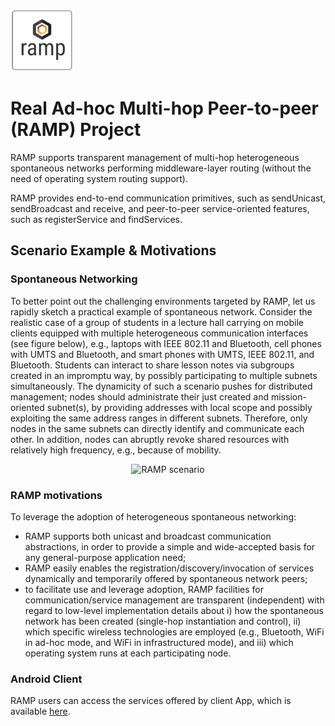 ![Alt text](./images/ramp_logo.png?raw=true "RAMP Logo") 
# Real Ad-hoc Multi-hop Peer-to-peer (RAMP) Project 

RAMP supports transparent management of multi-hop heterogeneous spontaneous networks performing middleware-layer routing (without the need of operating system routing support).

RAMP provides end-to-end communication primitives, such as sendUnicast, sendBroadcast and receive, and peer-to-peer service-oriented features, such as registerService and findServices.

## Scenario Example & Motivations

### Spontaneous Networking
To better point out the challenging environments targeted by RAMP, let us rapidly sketch a practical example of spontaneous network. Consider the realistic case of a group of students in a lecture hall carrying on mobile clients equipped with multiple heterogeneous communication interfaces (see figure below), e.g., laptops with IEEE 802.11 and Bluetooth, cell phones with UMTS and Bluetooth, and smart phones with UMTS, IEEE 802.11, and Bluetooth. Students can interact to share lesson notes via subgroups created in an impromptu way, by possibly participating to multiple subnets simultaneously.
The dynamicity of such a scenario pushes for distributed management; nodes should administrate their just created and mission-oriented subnet(s), by providing addresses with local scope and possibly exploiting the same address ranges in different subnets. Therefore, only nodes in the same subnets can directly identify and communicate each other. In addition, nodes can abruptly revoke shared resources with relatively high frequency, e.g., because of mobility.

<p align="center">
  <img src="http://lia.deis.unibo.it/Research/RAMP/images/ramp_scenario.jpg" alt="RAMP scenario"/>
</p>

### RAMP motivations
To leverage the adoption of heterogeneous spontaneous networking:
* RAMP supports both unicast and broadcast communication abstractions, in order to provide a simple and wide-accepted basis for any general-purpose application need;
* RAMP easily enables the registration/discovery/invocation of services dynamically and temporarily offered by spontaneous network peers;
* to facilitate use and leverage adoption, RAMP facilities for communication/service management are transparent (independent) with regard to low-level implementation details about i) how the spontaneous network has been created (single-hop instantiation and control), ii) which specific wireless technologies are employed (e.g., Bluetooth, WiFi in ad-hoc mode, and WiFi in infrastructured mode), and iii) which operating system runs at each participating node.

### Android Client
RAMP users can access the services offered by client App, which is available [here](https://github.com/DSG-UniFE/ramp-android).
